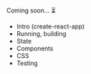 Coming soon… ⏳

- Intro (create-react-app)
- Running, building
- State
- Components
- CSS
- Testing
